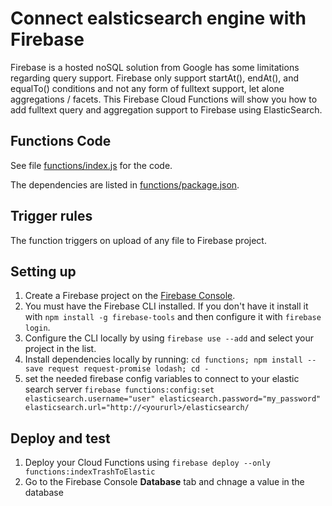 # Connect ealsticsearch engine with Firebase

Firebase is a hosted noSQL solution from Google has some limitations regarding query support. Firebase only support startAt(), endAt(), and equalTo() conditions and not any form of fulltext support, let alone aggregations / facets. This Firebase Cloud Functions will show you how to add fulltext query and aggregation support to Firebase using ElasticSearch.

## Functions Code

See file [functions/index.js](functions/index.js) for the code.

The dependencies are listed in [functions/package.json](functions/package.json).

## Trigger rules

The function triggers on upload of any file to Firebase project.

## Setting up

 1. Create a Firebase project on the [Firebase Console](https://console.firebase.google.com).
 2. You must have the Firebase CLI installed. If you don't have it install it with `npm install -g firebase-tools` and then configure it with `firebase login`.
 3. Configure the CLI locally by using `firebase use --add` and select your project in the list.
 4. Install dependencies locally by running: `cd functions; npm install --save request request-promise lodash; cd -` 
 5. set the needed firebase config variables to connect to your elastic search server `firebase functions:config:set elasticsearch.username="user" elasticsearch.password="my_password" elasticsearch.url="http://<yoururl>/elasticsearch/`

## Deploy and test

1. Deploy your Cloud Functions using `firebase deploy --only functions:indexTrashToElastic`
2. Go to the Firebase Console **Database** tab and chnage a value in the database